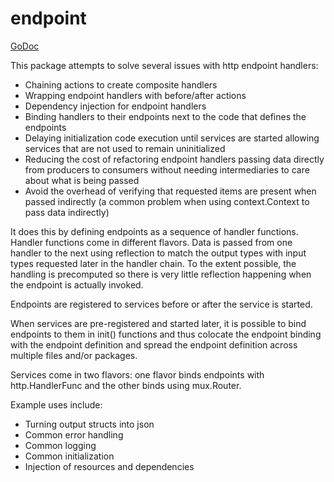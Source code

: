 # endpoint

[GoDoc](https://godoc.org/github.com/BlueOwlOpenSource/endpoint)

This package attempts to solve several issues with http endpoint handlers:

 * Chaining actions to create composite handlers 
 * Wrapping endpoint handlers with before/after actions
 * Dependency injection for endpoint handlers
 * Binding handlers to their endpoints next to the code that defines the endpoints
 * Delaying initialization code execution until services are started allowing services that are not used to remain uninitialized
 * Reducing the cost of refactoring endpoint handlers passing data directly from producers to consumers without needing intermediaries to care about what is being passed
 * Avoid the overhead of verifying that requested items are present when passed indirectly (a common problem when using context.Context to pass data indirectly)

It does this by defining endpoints as a sequence of handler functions.  Handler functions
come in different flavors.  Data is passed from one handler to the next using reflection to 
match the output types with input types requested later in the handler chain.  To the extent
possible, the handling is precomputed so there is very little reflection happening when the
endpoint is actually invoked.

Endpoints are registered to services before or after the service is started.

When services are pre-registered and started later, it is possible to bind endpoints
to them in init() functions and thus colocate the endpoint binding with the endpoint
definition and spread the endpoint definition across multiple files and/or packages.

Services come in two flavors: one flavor binds endpoints with http.HandlerFunc and the
other binds using mux.Router.  

Example uses include:

 * Turning output structs into json
 * Common error handling
 * Common logging
 * Common initialization
 * Injection of resources and dependencies
